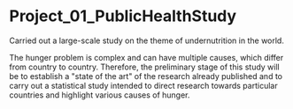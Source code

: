 # Project_01_PublicHealthStudy
Carried out a large-scale study on the theme of undernutrition in the world.

The hunger problem is complex and can have multiple causes, which differ from country to country. Therefore, the preliminary stage of this study will be to establish a "state of the art" of the research already published and to carry out a statistical study intended to direct research towards particular countries and highlight various causes of hunger.
